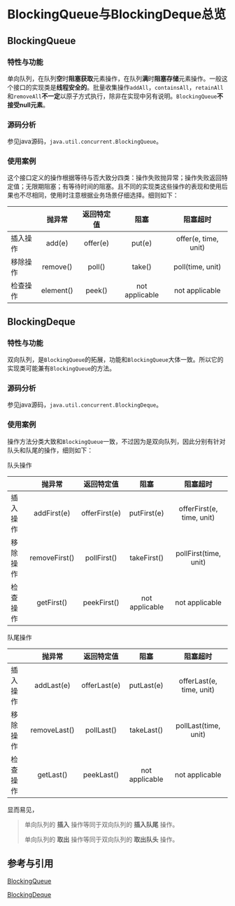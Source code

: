 # BlockingQueue与BlockingDeque总览

## BlockingQueue

### 特性与功能

单向队列，在队列**空**时**阻塞获取**元素操作，在队列**满**时**阻塞存储**元素操作。一般这个接口的实现类是**线程安全的**。批量收集操作`addAll`，`containsAll`，`retainAll`和`removeAll`**不一定**以原子方式执行，除非在实现中另有说明。`BlockingQueue`**不接受null元素**。

### 源码分析

参见java源码，`java.util.concurrent.BlockingQueue`。

### 使用案例

这个接口定义的操作根据等待与否大致分四类：操作失败抛异常；操作失败返回特定值；无限期阻塞；有等待时间的阻塞。且不同的实现类这些操作的表现和使用后果也不尽相同，使用时注意根据业务场景仔细选择。细则如下：

|          |  抛异常   | 返回特定值 |      阻塞      |       阻塞超时       |
| :------- | :-------: | :--------: | :------------: | :------------------: |
| 插入操作 |  add(e)   |  offer(e)  |     put(e)     | offer(e, time, unit) |
| 移除操作 | remove()  |   poll()   |     take()     |   poll(time, unit)   |
| 检查操作 | element() |   peek()   | not applicable |    not applicable    |



## BlockingDeque

### 特性与功能

双向队列，是`BlockingQueue`的拓展，功能和`BlockingQueue`大体一致。所以它的实现类可能兼有`BlockingQueue`的方法。

### 源码分析

参见java源码，`java.util.concurrent.BlockingDeque`。

### 使用案例

操作方法分类大致和`BlockingQueue`一致，不过因为是双向队列，因此分别有针对队头和队尾的操作，细则如下：

队头操作

|          |    抛异常     |  返回特定值   |      阻塞      |         阻塞超时          |
| :------- | :-----------: | :-----------: | :------------: | :-----------------------: |
| 插入操作 |  addFirst(e)  | offerFirst(e) |  putFirst(e)   | offerFirst(e, time, unit) |
| 移除操作 | removeFirst() |  pollFirst()  |  takeFirst()   |   pollFirst(time, unit)   |
| 检查操作 |  getFirst()   |  peekFirst()  | not applicable |      not applicable       |

队尾操作

|          |    抛异常    |  返回特定值  |      阻塞      |         阻塞超时         |
| :------- | :----------: | :----------: | :------------: | :----------------------: |
| 插入操作 |  addLast(e)  | offerLast(e) |   putLast(e)   | offerLast(e, time, unit) |
| 移除操作 | removeLast() |  pollLast()  |   takeLast()   |   pollLast(time, unit)   |
| 检查操作 |  getLast()   |  peekLast()  | not applicable |      not applicable      |

显而易见，

> 单向队列的 **插入** 操作等同于双向队列的 **插入队尾** 操作。
>
> 单向队列的 **取出** 操作等同于双向队列的 **取出队头** 操作。



## 参考与引用

[BlockingQueue](<https://docs.oracle.com/javase/8/docs/api/java/util/concurrent/BlockingQueue.html>)

[BlockingDeque](<https://docs.oracle.com/javase/8/docs/api/java/util/concurrent/BlockingDeque.html>)

